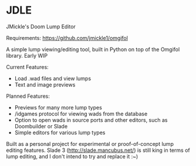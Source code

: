 # JDLE
JMickle's Doom Lump Editor

Requirements:
https://github.com/jmickle1/omgifol

A simple lump viewing/editing tool, built in Python on top of the Omgifol library.
Early WIP

Current Features:
- Load .wad files and view lumps
- Text and image previews

Planned Features:
- Previews for many more lump types
- /idgames protocol for viewing wads from the database
- Option to open wads in source ports and other editors, such as Doombuilder or Slade
- Simple editors for various lump types

Built as a personal project for experimental or proof-of-concept lump editing features. 
Slade 3 (http://slade.mancubus.net/) is still king in terms of lump editing, and I don't intend to try and replace it :~)
